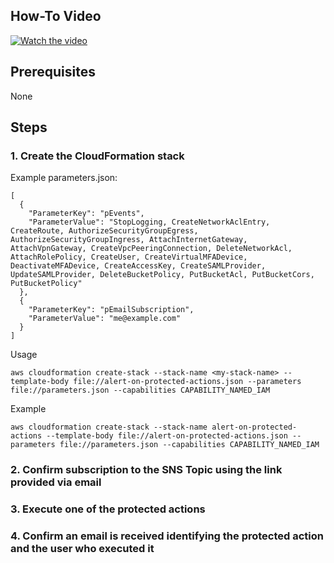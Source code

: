 ## How-To Video

[![Watch the video](https://img.youtube.com/vi/9OLB4d9Kctk/maxresdefault.jpg)](https://youtu.be/9OLB4d9Kctk)

## Prerequisites

None

## Steps

### 1. Create the CloudFormation stack

Example parameters.json:
```
[
  {
    "ParameterKey": "pEvents",
    "ParameterValue": "StopLogging, CreateNetworkAclEntry, CreateRoute, AuthorizeSecurityGroupEgress, AuthorizeSecurityGroupIngress, AttachInternetGateway, AttachVpnGateway, CreateVpcPeeringConnection, DeleteNetworkAcl, AttachRolePolicy, CreateUser, CreateVirtualMFADevice, DeactivateMFADevice, CreateAccessKey, CreateSAMLProvider, UpdateSAMLProvider, DeleteBucketPolicy, PutBucketAcl, PutBucketCors, PutBucketPolicy"
  },
  {
    "ParameterKey": "pEmailSubscription",
    "ParameterValue": "me@example.com"
  }
]
```

Usage
```
aws cloudformation create-stack --stack-name <my-stack-name> --template-body file://alert-on-protected-actions.json --parameters file://parameters.json --capabilities CAPABILITY_NAMED_IAM
```
Example
```
aws cloudformation create-stack --stack-name alert-on-protected-actions --template-body file://alert-on-protected-actions.json --parameters file://parameters.json --capabilities CAPABILITY_NAMED_IAM
```

### 2. Confirm subscription to the SNS Topic using the link provided via email

### 3. Execute one of the protected actions

### 4. Confirm an email is received identifying the protected action and the user who executed it
